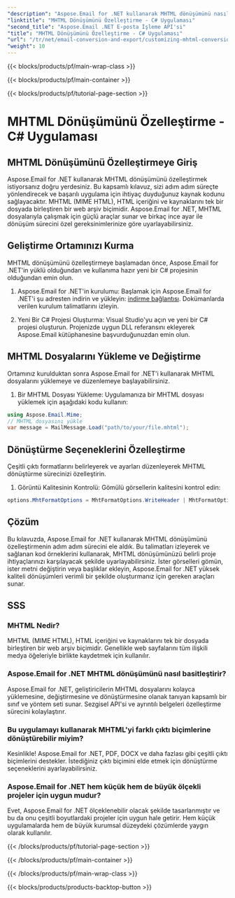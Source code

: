 ```yaml
---
"description": "Aspose.Email for .NET kullanarak MHTML dönüşümünü nasıl özelleştireceğinizi öğrenin. C# kaynak koduyla adım adım kılavuz."
"linktitle": "MHTML Dönüşümünü Özelleştirme - C# Uygulaması"
"second_title": "Aspose.Email .NET E-posta İşleme API'si"
"title": "MHTML Dönüşümünü Özelleştirme - C# Uygulaması"
"url": "/tr/net/email-conversion-and-export/customizing-mhtml-conversion-csharp-implementation/"
"weight": 10
---
```


{{< blocks/products/pf/main-wrap-class >}}

{{< blocks/products/pf/main-container >}}

{{< blocks/products/pf/tutorial-page-section >}}

# MHTML Dönüşümünü Özelleştirme - C# Uygulaması


## MHTML Dönüşümünü Özelleştirmeye Giriş

Aspose.Email for .NET kullanarak MHTML dönüşümünü özelleştirmek istiyorsanız doğru yerdesiniz. Bu kapsamlı kılavuz, sizi adım adım süreçte yönlendirecek ve başarılı uygulama için ihtiyaç duyduğunuz kaynak kodunu sağlayacaktır. MHTML (MIME HTML), HTML içeriğini ve kaynaklarını tek bir dosyada birleştiren bir web arşiv biçimidir. Aspose.Email for .NET, MHTML dosyalarıyla çalışmak için güçlü araçlar sunar ve birkaç ince ayar ile dönüşüm sürecini özel gereksinimlerinize göre uyarlayabilirsiniz.

## Geliştirme Ortamınızı Kurma

MHTML dönüşümünü özelleştirmeye başlamadan önce, Aspose.Email for .NET'in yüklü olduğundan ve kullanıma hazır yeni bir C# projesinin olduğundan emin olun.

1. Aspose.Email for .NET'in kurulumu:
Başlamak için Aspose.Email for .NET'i şu adresten indirin ve yükleyin: [indirme bağlantısı](https://releases.aspose.com/email/net). Dokümanlarda verilen kurulum talimatlarını izleyin.

2. Yeni Bir C# Projesi Oluşturma:
Visual Studio'yu açın ve yeni bir C# projesi oluşturun. Projenizde uygun DLL referansını ekleyerek Aspose.Email kütüphanesine başvurduğunuzdan emin olun.

## MHTML Dosyalarını Yükleme ve Değiştirme

Ortamınız kurulduktan sonra Aspose.Email for .NET'i kullanarak MHTML dosyalarını yüklemeye ve düzenlemeye başlayabilirsiniz.

1. Bir MHTML Dosyası Yükleme:
Uygulamanıza bir MHTML dosyası yüklemek için aşağıdaki kodu kullanın:

```csharp
using Aspose.Email.Mime;
// MHTML dosyasını yükle
var message = MailMessage.Load("path/to/your/file.mhtml");
```

## Dönüştürme Seçeneklerini Özelleştirme

Çeşitli çıktı formatlarını belirleyerek ve ayarları düzenleyerek MHTML dönüştürme sürecinizi özelleştirin.

1. Görüntü Kalitesinin Kontrolü:
Gömülü görsellerin kalitesini kontrol edin:

```csharp
options.MhtFormatOptions = MhtFormatOptions.WriteHeader | MhtFormatOptions.HideExtraPrintHeader;
```

## Çözüm

Bu kılavuzda, Aspose.Email for .NET kullanarak MHTML dönüşümünü özelleştirmenin adım adım sürecini ele aldık. Bu talimatları izleyerek ve sağlanan kod örneklerini kullanarak, MHTML dönüşümünüzü belirli proje ihtiyaçlarınızı karşılayacak şekilde uyarlayabilirsiniz. İster görselleri gömün, ister metni değiştirin veya başlıklar ekleyin, Aspose.Email for .NET yüksek kaliteli dönüşümleri verimli bir şekilde oluşturmanız için gereken araçları sunar.

## SSS

### MHTML Nedir?

MHTML (MIME HTML), HTML içeriğini ve kaynaklarını tek bir dosyada birleştiren bir web arşiv biçimidir. Genellikle web sayfalarını tüm ilişkili medya öğeleriyle birlikte kaydetmek için kullanılır.

### Aspose.Email for .NET MHTML dönüşümünü nasıl basitleştirir?

Aspose.Email for .NET, geliştiricilerin MHTML dosyalarını kolayca yüklemesine, değiştirmesine ve dönüştürmesine olanak tanıyan kapsamlı bir sınıf ve yöntem seti sunar. Sezgisel API'si ve ayrıntılı belgeleri özelleştirme sürecini kolaylaştırır.

### Bu uygulamayı kullanarak MHTML'yi farklı çıktı biçimlerine dönüştürebilir miyim?

Kesinlikle! Aspose.Email for .NET, PDF, DOCX ve daha fazlası gibi çeşitli çıktı biçimlerini destekler. İstediğiniz çıktı biçimini elde etmek için dönüştürme seçeneklerini ayarlayabilirsiniz.

### Aspose.Email for .NET hem küçük hem de büyük ölçekli projeler için uygun mudur?

Evet, Aspose.Email for .NET ölçeklenebilir olacak şekilde tasarlanmıştır ve bu da onu çeşitli boyutlardaki projeler için uygun hale getirir. Hem küçük uygulamalarda hem de büyük kurumsal düzeydeki çözümlerde yaygın olarak kullanılır.

{{< /blocks/products/pf/tutorial-page-section >}}

{{< /blocks/products/pf/main-container >}}

{{< /blocks/products/pf/main-wrap-class >}}

{{< blocks/products/products-backtop-button >}}
